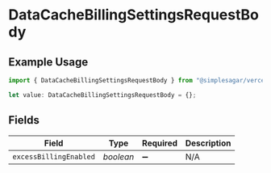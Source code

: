 # DataCacheBillingSettingsRequestBody

## Example Usage

```typescript
import { DataCacheBillingSettingsRequestBody } from "@simplesagar/vercel/models/datacachebillingsettingsop.js";

let value: DataCacheBillingSettingsRequestBody = {};
```

## Fields

| Field                  | Type                   | Required               | Description            |
| ---------------------- | ---------------------- | ---------------------- | ---------------------- |
| `excessBillingEnabled` | *boolean*              | :heavy_minus_sign:     | N/A                    |
